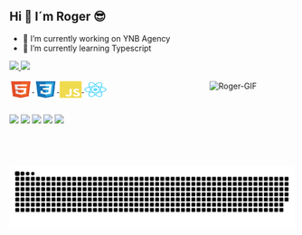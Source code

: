 ## Hi 👋 I´m Roger 😎


- 🔭 I’m currently working on YNB Agency
- 🌱 I’m currently learning Typescript

 <div>
  <a href="https://github.com/RMERCADOR98">
  <img height="180em" src="https://github-readme-stats.vercel.app/api?username=RMERCADOR98&show_icons=true&theme=dracula&include_all_commits=true&count_private=true"/>
  <img height="180em" src="https://github-readme-stats.vercel.app/api/top-langs/?username=RMERCADOR98&layout=compact&langs_count=7&theme=dracula"/>
</div>
<div style="display: inline_block"><br>
  <img align="center" alt="Roger-HTML" height="30" width="40" src="https://raw.githubusercontent.com/devicons/devicon/master/icons/html5/html5-original.svg">
  <img align="center" alt="Roger-CSS" height="30" width="40" src="https://raw.githubusercontent.com/devicons/devicon/master/icons/css3/css3-original.svg">
  <img align="center" alt="Roger-Js" height="30" width="40" src="https://raw.githubusercontent.com/devicons/devicon/master/icons/javascript/javascript-plain.svg">
  <img align="center" alt="Roger-React" height="30" width="40" src="https://raw.githubusercontent.com/devicons/devicon/master/icons/react/react-original.svg">
  <img align="right" alt="Roger-GIF" height="150" width="150" src="https://media2.giphy.com/media/8u3a2ccSkMYJbx3qLy/giphy.gif?cid=790b761193a4bd26c8e28c6300e91836534dfc33bd0da5c6&rid=giphy.gif&ct=g">
  
</div>
  
##
  
<div>
    <a href="https://www.youtube.com/channel/UCIFssDuXjayRlFHuEUR_HUQ" target="_blank"><img src="https://img.shields.io/badge/YouTube-FF0000?style=for-the-badge&logo=youtube&logoColor=white" target="_blank"></a>
  <a href="https://instagram.com/roger_mercs" target="_blank"><img src="https://img.shields.io/badge/-Instagram-%23E4405F?style=for-the-badge&logo=instagram&logoColor=white" target="_blank"></a>
  <a href = "mailto:rodrigosmercador@gmail.com"><img src="https://img.shields.io/badge/-Gmail-%23333?style=for-the-badge&logo=gmail&logoColor=white" target="_blank"></a>
  <a href="https://www.linkedin.com/in/rodrigo-mercador-a904221b0/" target="_blank"><img src="https://img.shields.io/badge/-LinkedIn-%230077B5?style=for-the-badge&logo=linkedin&logoColor=white" target="_blank"></a>
    <a href="https://t.me/1264173317" target="_blank"><img src="https://img.shields.io/badge/Telegram-2CA5E0?style=for-the-badge&logo=telegram&logoColor=white" target="_blank"></a>
</div>
 
   ![Snake animation](https://github.com/RMERCADOR98/RMERCADOR98/blob/output/github-contribution-grid-snake.svg)
  
  

